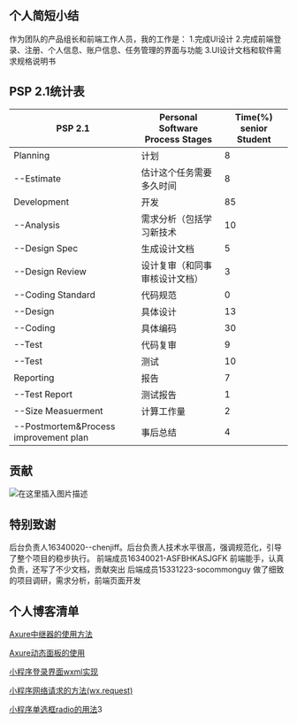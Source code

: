 ## 个人简短小结
作为团队的产品组长和前端工作人员，我的工作是：
1.完成UI设计
2.完成前端登录、注册、个人信息、账户信息、任务管理的界面与功能
3.UI设计文档和软件需求规格说明书

## PSP 2.1统计表
|PSP 2.1  | Personal Software Process Stages | Time(%) senior Student  | 
|--|--|--
| Planning |计划  |8
|--Estimate|估计这个任务需要多久时间|8
|Development|开发|85
|--Analysis|需求分析（包括学习新技术|10
|--Design Spec|生成设计文档|5
|--Design Review|设计复审（和同事审核设计文档）|3
|--Coding Standard|代码规范|0
|--Design|具体设计|13
|--Coding|具体编码|30
|--Test|代码复审|9
|--Test|测试|10
|Reporting|报告|7
|--Test Report|测试报告|1
|--Size Measuerment|计算工作量|2
|--Postmortem&Process improvement plan|事后总结|4

## 贡献
![在这里插入图片描述](https://img-blog.csdnimg.cn/20190630153047609.png?x-oss-process=image/watermark,type_ZmFuZ3poZW5naGVpdGk,shadow_10,text_aHR0cHM6Ly9ibG9nLmNzZG4ubmV0L3FxXzM2MzU5NTYw,size_16,color_FFFFFF,t_70)
## 特别致谢
后台负责人16340020--chenjiff。后台负责人技术水平很高，强调规范化，引导了整个项目的稳步执行。
前端成员16340021-ASFBHKASJGFK 前端能手，认真负责，还写了不少文档，贡献突出
后端成员15331223-socommonguy 做了细致的项目调研，需求分析，前端页面开发

## 个人博客清单
[Axure中继器的使用方法](https://blog.csdn.net/qq_36359560/article/details/94144162)

[Axure动态面板的使用](https://blog.csdn.net/qq_36359560/article/details/94218235)

[ 小程序登录界面wxml实现](https://blog.csdn.net/qq_36359560/article/details/94226155)

[小程序网络请求的方法(wx.request)](https://blog.csdn.net/qq_36359560/article/details/94232012)

[小程序单选框radio的用法](https://blog.csdn.net/qq_36359560/article/details/94240616)3